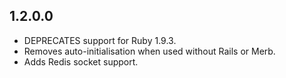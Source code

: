 1.2.0.0
-----------
- DEPRECATES support for Ruby 1.9.3.
- Removes auto-initialisation when used without Rails or Merb.
- Adds Redis socket support.
